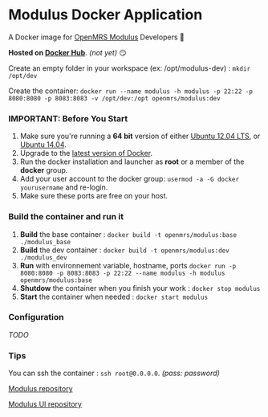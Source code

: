 Modulus Docker Application
============
A Docker image for [OpenMRS Modulus][2] Developers :whale:

**Hosted on [Docker Hub][1]**. *(not yet)*  :smirk:

Create an empty folder in your workspace (ex: /opt/modulus-dev) : `mkdir /opt/dev`

Create the container: `docker run --name modulus -h modulus -p 22:22 -p 8080:8080 -p 8083:8083 -v /opt/dev:/opt openmrs/modulus:dev`

### IMPORTANT: Before You Start

1. Make sure you're running a **64 bit** version of either [Ubuntu 12.04 LTS](http://releases.ubuntu.com/precise/),  or [Ubuntu 14.04](http://releases.ubuntu.com/14.04/).
1. Upgrade to the [latest version of Docker](http://docs.docker.io/en/latest/installation/ubuntulinux/).
1. Run the docker installation and launcher as **root** or a member of the **docker** group.
1. Add your user account to the docker group: `usermod -a -G docker yourusername` and re-login.
1. Make sure these ports are free on your host.

### Build the container and run it

1. **Build** the base container : ``docker build -t openmrs/modulus:base ./modulus_base``
1. **Build** the dev container : ``docker build -t openmrs/modulus:dev ./modulus_dev``
2. **Run** with environnement variable, hostname, ports 
`docker run -p 8080:8080 -p 8083:8083 -p 22:22 --name modulus -h modulus openmrs/modulus:base`
3. **Shutdow** the container when you finish your work : ``docker stop modulus``
4. **Start** the container when needed : ``docker start modulus``

### Configuration

*TODO*

### Tips

You can ssh the container : ``ssh root@0.0.0.0``. *(pass: password)*

[Modulus repository][4]

[Modulus UI repository][3]

 [1]: https://hub.docker.com/u/openmrs/
 [2]: https://modules.openmrs.org
 [3]: https://github.com/openmrs/openmrs-contrib-modulus-ui.git
 [4]: https://github.com/openmrs/openmrs-contrib-modulus.git
